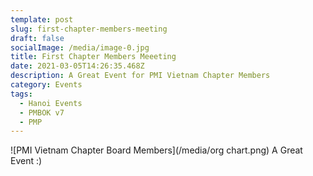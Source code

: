 ```yaml
---
template: post
slug: first-chapter-members-meeting
draft: false
socialImage: /media/image-0.jpg
title: First Chapter Members Meeeting
date: 2021-03-05T14:26:35.468Z
description: A Great Event for PMI Vietnam Chapter Members
category: Events
tags:
  - Hanoi Events
  - PMBOK v7
  - PMP
---
```

![PMI Vietnam Chapter Board Members](/media/org chart.png)
A Great Event :) 